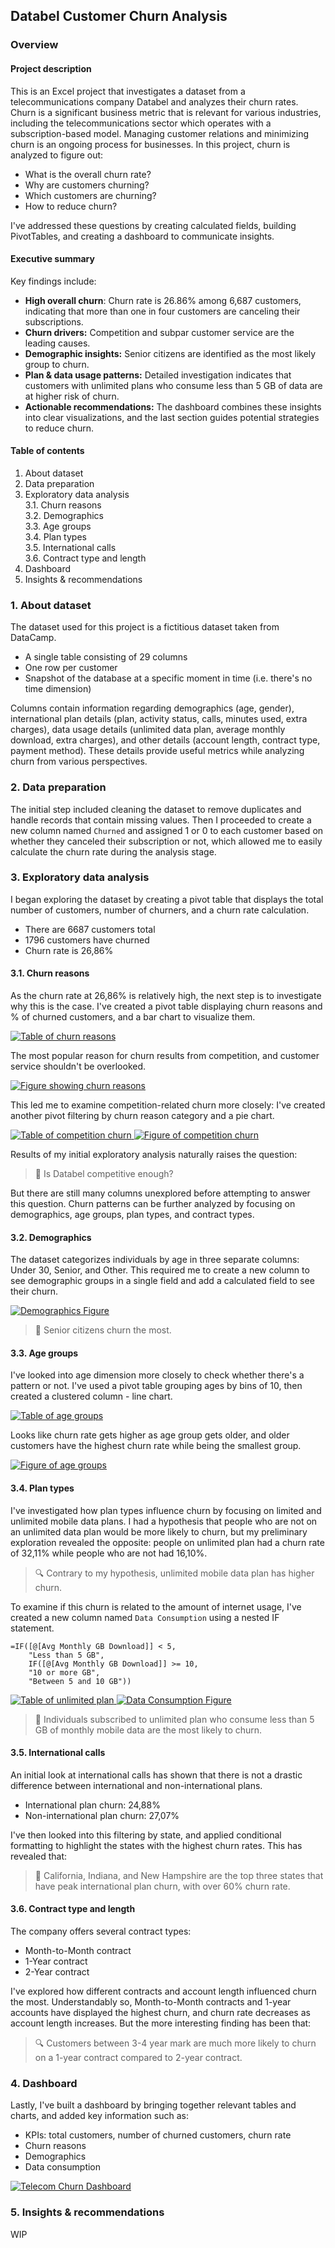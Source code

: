 ## Databel Customer Churn Analysis

### Overview

#### Project description

This is an Excel project that investigates a dataset from a telecommunications company Databel and analyzes their churn rates. Churn is a significant business metric that is relevant for various industries, including the telecommunications sector which operates with a subscription-based model. Managing customer relations and minimizing churn is an ongoing process for businesses. In this project, churn is analyzed to figure out:

- What is the overall churn rate?
- Why are customers churning?
- Which customers are churning?
- How to reduce churn?

I've addressed these questions by creating calculated fields, building PivotTables, and creating a dashboard to communicate insights.

#### Executive summary

Key findings include: 
- **High overall churn**: Churn rate is 26.86% among 6,687 customers, indicating that more than one in four customers are canceling their subscriptions. 
- **Churn drivers:** Competition and subpar customer service are the leading causes.
- **Demographic insights:** Senior citizens are identified as the most likely group to churn.
- **Plan & data usage patterns:** Detailed investigation indicates that customers with unlimited plans who consume less than 5 GB of data are at higher risk of churn.
- **Actionable recommendations:** The dashboard combines these insights into clear visualizations, and the last section guides potential strategies to reduce churn.

#### Table of contents

1. About dataset
2. Data preparation
3. Exploratory data analysis<br>
   3.1. Churn reasons<br>
   3.2. Demographics<br>
   3.3. Age groups<br>
   3.4. Plan types<br>
   3.5. International calls<br>
   3.6. Contract type and length<br>
4. Dashboard
5. Insights & recommendations

### 1. About dataset
The dataset used for this project is a fictitious dataset taken from DataCamp.

- A single table consisting of 29 columns
- One row per customer
- Snapshot of the database at a specific moment in time (i.e. there's no time dimension)

Columns contain information regarding demographics (age, gender), international plan details (plan, activity status, calls, minutes used, extra charges), data usage details (unlimited data plan, average monthly download, extra charges), and other details (account length, contract type, payment method). These details provide useful metrics while analyzing churn from various perspectives. 

### 2. Data preparation

The initial step included cleaning the dataset to remove duplicates and handle records that contain missing values. Then I proceeded to create a new column named `Churned` and assigned 1 or 0 to each customer based on whether they canceled their subscription or not, which allowed me to easily calculate the churn rate during the analysis stage.

### 3. Exploratory data analysis

I began exploring the dataset by creating a pivot table that displays the total number of customers, number of churners, and a churn rate calculation.

- There are 6687 customers total
- 1796 customers have churned
- Churn rate is 26,86%

#### 3.1. Churn reasons

As the churn rate at 26,86% is relatively high, the next step is to investigate why this is the case. I've created a pivot table displaying churn reasons and % of churned customers, and a bar chart to visualize them.

<a href="https://raw.githubusercontent.com/dorukalkan/dorukalkan.github.io/refs/heads/main/assets/telecom_churn_analysis_appx/table_churn_reasons.png" target="_blank">
  <img src="/assets/telecom_churn_analysis_appx/table_churn_reasons.png" alt="Table of churn reasons">
</a>

The most popular reason for churn results from competition, and customer service shouldn't be overlooked.

<a href="https://raw.githubusercontent.com/dorukalkan/dorukalkan.github.io/refs/heads/main/assets/telecom_churn_analysis_appx/fig_churn_reasons.png" target="_blank">
  <img src="/assets/telecom_churn_analysis_appx/fig_churn_reasons.png" alt="Figure showing churn reasons">
</a>

This led me to examine competition-related churn more closely:
I've created another pivot filtering by churn reason category and a pie chart.

<a href="https://raw.githubusercontent.com/dorukalkan/dorukalkan.github.io/refs/heads/main/assets/telecom_churn_analysis_appx/table_competition_churn.png" target="_blank">
  <img src="/assets/telecom_churn_analysis_appx/table_competition_churn.png" alt="Table of competition churn">
</a>

<a href="https://raw.githubusercontent.com/dorukalkan/dorukalkan.github.io/refs/heads/main/assets/telecom_churn_analysis_appx/fig_competition_churn.png" target="_blank">
  <img src="/assets/telecom_churn_analysis_appx/fig_competition_churn.png" alt="Figure of competition churn">
</a>

Results of my initial exploratory analysis naturally raises the question:
> 💭 Is Databel competitive enough?

But there are still many columns unexplored before attempting to answer this question. Churn patterns can be further analyzed by focusing on demographics, age groups, plan types, and contract types.

#### 3.2. Demographics

The dataset categorizes individuals by age in three separate columns: Under 30, Senior, and Other. This required me to create a new column to see demographic groups in a single field and add a calculated field to see their churn.

<a href="https://raw.githubusercontent.com/dorukalkan/dorukalkan.github.io/refs/heads/main/assets/telecom_churn_analysis_appx/fig_demographics.png" target="_blank">
  <img src="/assets/telecom_churn_analysis_appx/fig_demographics.png" alt="Demographics Figure">
</a>

> 🚨 Senior citizens churn the most.

#### 3.3. Age groups

I've looked into age dimension more closely to check whether there's a pattern or not. I've used a pivot table grouping ages by bins of 10, then created a clustered column - line chart.

<a href="https://raw.githubusercontent.com/dorukalkan/dorukalkan.github.io/refs/heads/main/assets/telecom_churn_analysis_appx/table_age_groups.png" target="_blank">
  <img src="/assets/telecom_churn_analysis_appx/table_age_groups.png" alt="Table of age groups">
</a>

Looks like churn rate gets higher as age group gets older, and older customers have the highest churn rate while being the smallest group.

<a href="https://raw.githubusercontent.com/dorukalkan/dorukalkan.github.io/refs/heads/main/assets/telecom_churn_analysis_appx/fig_age_groups.png" target="_blank">
  <img src="/assets/telecom_churn_analysis_appx/fig_age_groups.png" alt="Figure of age groups">
</a>

#### 3.4. Plan types

I've investigated how plan types influence churn by focusing on limited and unlimited mobile data plans. I had a hypothesis that people who are not on an unlimited data plan would be more likely to churn, but my preliminary exploration revealed the opposite: people on unlimited plan had a churn rate of 32,11% while people who are not had 16,10%.

> 🔍 Contrary to my hypothesis, unlimited mobile data plan has higher churn.

To examine if this churn is related to the amount of internet usage, I've created a new column named `Data Consumption` using a nested IF statement.

```
=IF([@[Avg Monthly GB Download]] < 5, 
	"Less than 5 GB", 
	IF([@[Avg Monthly GB Download]] >= 10, 
	"10 or more GB", 
	"Between 5 and 10 GB"))
```

<a href="https://raw.githubusercontent.com/dorukalkan/dorukalkan.github.io/refs/heads/main/assets/telecom_churn_analysis_appx/table_unlimited_plan.png" target="_blank">
  <img src="/assets/telecom_churn_analysis_appx/table_unlimited_plan.png" alt="Table of unlimited plan">
</a>

<a href="https://raw.githubusercontent.com/dorukalkan/dorukalkan.github.io/refs/heads/main/assets//telecom_churn_analysis_appx/fig_data_consumption.png" target="_blank">
  <img src="/assets/telecom_churn_analysis_appx/fig_data_consumption.png" alt="Data Consumption Figure">
</a>

> 🚨 Individuals subscribed to unlimited plan who consume less than 5 GB of monthly mobile data are the most likely to churn.

#### 3.5. International calls

An initial look at international calls has shown that there is not a drastic difference between international and non-international plans. 

- International plan churn: 24,88%
- Non-international plan churn: 27,07%

I've then looked into this filtering by state, and applied conditional formatting to highlight the states with the highest churn rates. This has revealed that:

> 🚨 California, Indiana, and New Hampshire are the top three states that have peak international plan churn, with over 60% churn rate.

#### 3.6. Contract type and length

The company offers several contract types:
- Month-to-Month contract
- 1-Year contract
- 2-Year contract

I've explored how different contracts and account length influenced churn the most. Understandably so, Month-to-Month contracts and 1-year accounts have displayed the highest churn, and churn rate decreases as account length increases.
But the more interesting finding has been that:

> 🔍 Customers between 3-4 year mark are much more likely to churn on a 1-year contract compared to 2-year contract.

### 4. Dashboard

Lastly, I've built a dashboard by bringing together relevant tables and charts, and added key information such as:
- KPIs: total customers, number of churned customers, churn rate
- Churn reasons
- Demographics
- Data consumption

<a href="https://raw.githubusercontent.com/dorukalkan/dorukalkan.github.io/refs/heads/main/assets/img/telecom_churn_dashboard.png" target="_blank">
  <img src="/assets/img/telecom_churn_dashboard.png" alt="Telecom Churn Dashboard">
</a>

### 5. Insights & recommendations

WIP
